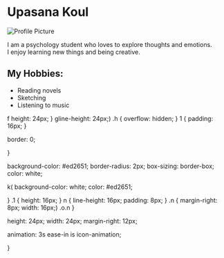 <!DOCTYPE html>
<html lang="en">
<head>
  <meta charset="UTF-8" />
  <meta name="viewport" content="width=device-width, initial-scale=1.0"/>
 
</head>
<body>
  <h1>Upasana Koul</h1>
  <img src="https://images.unsplash.com/photo-1503023345310-bd7c1de61c7d" alt="Profile Picture">
  <p>I am a psychology student who loves to explore thoughts and emotions.<br>
     I enjoy learning new things and being creative.</p>
  <h2>My Hobbies:</h2>
  <ul>
    <li>Reading novels</li>
    <li>Sketching</li>
    <li>Listening to music</li>
  </ul>
</body>
</html>

f height: 24px; } gline-height: 24px;) .h { overflow: hidden; } 1 { padding: 16px; }

border: 0;

}

background-color: #ed2651; border-radius: 2px; box-sizing: border-box; color: white;

k( background-color: white; color: #ed2651;

} .1 { height: 16px; } n { line-height: 16px; padding: 8px; } .n { margin-right: 8px; width: 16px;) .o.n }

height: 24px; width: 24px; margin-right: 12px;

animation: 3s ease-in is icon-animation;

}
